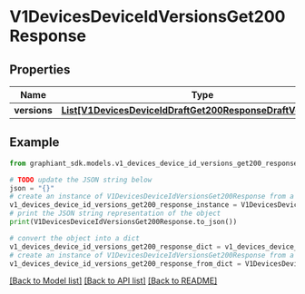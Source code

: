 # V1DevicesDeviceIdVersionsGet200Response


## Properties

Name | Type | Description | Notes
------------ | ------------- | ------------- | -------------
**versions** | [**List[V1DevicesDeviceIdDraftGet200ResponseDraftVersionInfo]**](V1DevicesDeviceIdDraftGet200ResponseDraftVersionInfo.md) |  | [optional] 

## Example

```python
from graphiant_sdk.models.v1_devices_device_id_versions_get200_response import V1DevicesDeviceIdVersionsGet200Response

# TODO update the JSON string below
json = "{}"
# create an instance of V1DevicesDeviceIdVersionsGet200Response from a JSON string
v1_devices_device_id_versions_get200_response_instance = V1DevicesDeviceIdVersionsGet200Response.from_json(json)
# print the JSON string representation of the object
print(V1DevicesDeviceIdVersionsGet200Response.to_json())

# convert the object into a dict
v1_devices_device_id_versions_get200_response_dict = v1_devices_device_id_versions_get200_response_instance.to_dict()
# create an instance of V1DevicesDeviceIdVersionsGet200Response from a dict
v1_devices_device_id_versions_get200_response_from_dict = V1DevicesDeviceIdVersionsGet200Response.from_dict(v1_devices_device_id_versions_get200_response_dict)
```
[[Back to Model list]](../README.md#documentation-for-models) [[Back to API list]](../README.md#documentation-for-api-endpoints) [[Back to README]](../README.md)


